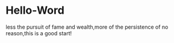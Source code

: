 # Hello-Word
less the pursuit of fame and wealth,more of the persistence of no reason,this is a good start!
